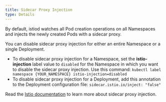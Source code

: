 ```yaml
---
title: Sidecar Proxy Injection
type: Details
---
```


By default, istiod watches all Pod creation operations on all Namespaces and injects the newly created Pods with a sidecar proxy.

You can disable sidecar proxy injection for either an entire Namespace or a single Deployment.

* To disable sidecar proxy injection for a Namespace, set the **istio-injection** label value to `disabled` for the Namespace in which you want to disable the sidecar proxy injection. Use this command: `kubectl label namespace {YOUR_NAMESPACE} istio-injection=disabled`                                                                                                                                                                                
* To disable sidecar proxy injection for a Deployment, add this annotation to the Deployment configuration file: `sidecar.istio.io/inject: "false"`

Read the [Istio documentation](https://istio.io/docs/setup/kubernetes/additional-setup/sidecar-injection/) to learn more about sidecar proxy injection.
